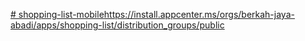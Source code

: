 [# shopping-list-mobile](https://install.appcenter.ms/orgs/berkah-jaya-abadi/apps/shopping-list/distribution_groups/public)https://install.appcenter.ms/orgs/berkah-jaya-abadi/apps/shopping-list/distribution_groups/public

